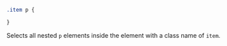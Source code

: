
```css
.item p {

}
```

Selects all nested `p` elements inside the element with a class name of `item`.
